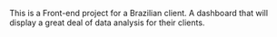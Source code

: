 <p>This is a Front-end project for a Brazilian client. A dashboard that will display a great deal of data analysis for their clients. </p>
